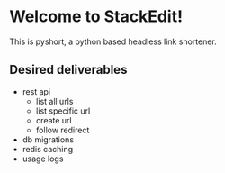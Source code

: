 # Welcome to StackEdit!

This is pyshort, a python based headless link shortener.



## Desired deliverables

- rest api
	-	list all urls
	-	list specific url
	-	create url
	-	follow redirect
- db migrations
- redis caching
- usage logs